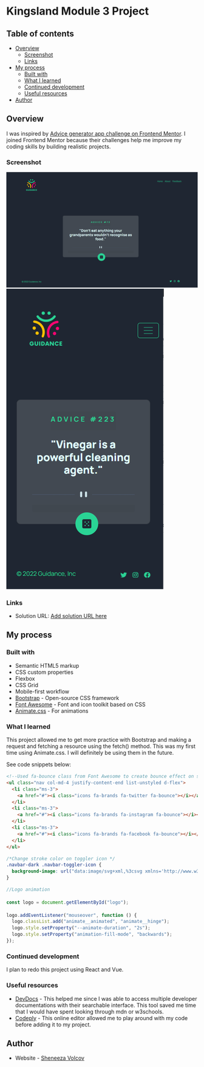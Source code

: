 # Kingsland Module 3 Project

## Table of contents

- [Overview](#overview)
  - [Screenshot](#screenshot)
  - [Links](#links)
- [My process](#my-process)
  - [Built with](#built-with)
  - [What I learned](#what-i-learned)
  - [Continued development](#continued-development)
  - [Useful resources](#useful-resources)
- [Author](#author)

## Overview

I was inspired by [Advice generator app challenge on Frontend Mentor](https://www.frontendmentor.io/challenges/advice-generator-app-QdUG-13db). I joined Frontend Mentor because their challenges help me improve my coding skills by building realistic projects.

### Screenshot

![](./images/desktop-version.png)
![](./images/mobile-version.png)

### Links

- Solution URL: [Add solution URL here](https://your-solution-url.com)

## My process

### Built with

- Semantic HTML5 markup
- CSS custom properties
- Flexbox
- CSS Grid
- Mobile-first workflow
- [Bootstrap](https://getbootstrap.com/) - Open-source CSS framework
- [Font Awesome](https://fontawesome.com/) - Font and icon toolkit based on CSS
- [Animate.css](https://animate.style/) - For animations

### What I learned

This project allowed me to get more practice with Bootstrap and making a request and fetching a resource using the fetch() method. This was my first time using Animate.css. I will definitely be using them in the future.

See code snippets below:

```html
<!--Used fa-bounce class from Font Awesome to create bounce effect on social media icons-->
<ul class="nav col-md-4 justify-content-end list-unstyled d-flex">
  <li class="ms-3">
    <a href="#"><i class="icons fa-brands fa-twitter fa-bounce"></i></a>
  </li>
  <li class="ms-3">
    <a href="#"><i class="icons fa-brands fa-instagram fa-bounce"></i></a>
  </li>
  <li class="ms-3">
    <a href="#"><i class="icons fa-brands fa-facebook fa-bounce"></i></a>
  </li>
</ul>
```

```css
/*Change stroke color on toggler icon */
.navbar-dark .navbar-toggler-icon {
  background-image: url("data:image/svg+xml,%3csvg xmlns='http://www.w3.org/2000/svg' width='30' height='30' viewBox='0 0 30 30'%3e%3cpath stroke='rgba(42,212,149, 0.5)' stroke-linecap='round' stroke-miterlimit='10' stroke-width='2' d='M4 7h22M4 15h22M4 23h22'/%3e%3c/svg%3e");
}
```

```js
//Logo animation

const logo = document.getElementById("logo");

logo.addEventListener("mouseover", function () {
  logo.classList.add("animate__animated", "animate__hinge");
  logo.style.setProperty("--animate-duration", "2s");
  logo.style.setProperty("animation-fill-mode", "backwards");
});
```

### Continued development

I plan to redo this project using React and Vue.

### Useful resources

- [DevDocs](https://devdocs.io/) - This helped me since I was able to access multiple developer documentations with their searchable interface. This tool saved me time that I would have spent looking through mdn or w3schools.
- [Codeply](https://www.codeply.com/) - This online editor allowed me to play around with my code before adding it to my project.

## Author

- Website - [Sheneeza Volcov](https://svolcov1.github.io/html-css-module-one-project/)

